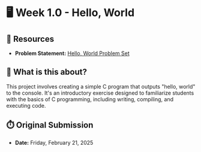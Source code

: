 # 🖥️ Week 1.0 - Hello, World

## 🔗 Resources
- **Problem Statement:** [Hello, World Problem Set](https://cs50.harvard.edu/x/2025/psets/1/world/)

## 🧠 What is this about?
This project involves creating a simple C program that outputs "hello, world" to the console. It's an introductory exercise designed to familiarize students with the basics of C programming, including writing, compiling, and executing code.

## ⏱️ Original Submission
- **Date:** Friday, February 21, 2025
